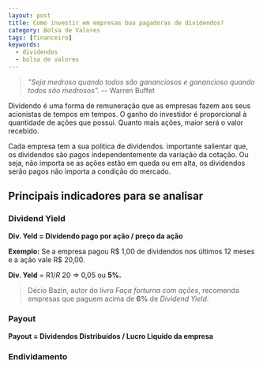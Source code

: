 ```yaml
---
layout: post
title: Como investir em empresas boa pagadoras de dividendos?
category: Bolsa de Valores
tags: [financeiro]
keywords:
  - dividendos
  - bolsa de valores
---
```


> _”Seja medroso quando todos são gananciosos e ganancioso quando todos são medrosos”._
-- Warren Buffet

Dividendo é uma forma de remuneração que as empresas fazem aos seus acionistas de tempos em tempos. O ganho do investidor é proporcional à quantidade de ações que possui. Quanto mais ações, maior será o valor recebido.

Cada empresa tem a sua politica de dividendos. importante salientar que, os dividendos são pagos independentemente da variação da cotação. Ou seja, não importa se as ações estão em queda ou em alta, os dividendos serão pagos não importa a condição do mercado.

## Principais indicadores para se analisar

### Dividend Yield

**Div. Yeld = Dividendo pago por ação / preço da ação**

**Exemplo:** Se a empresa pagou R$ 1,00 de dividendos nos últimos 12 meses e a ação vale R$ 20,00.

**Div. Yeld** = R$1 / R$ 20 => 0,05 ou **5%.**

> Décio Bazin, autor do livro _Faça forturna com ações_, recomenda empresas que paguem acima de **6%** de _Dividend Yield_. 

### Payout

**Payout = Dividendos Distribuídos / Lucro Liquido da empresa**



### Endividamento